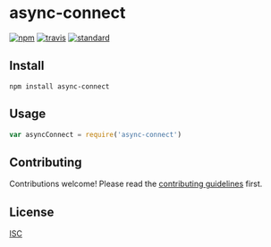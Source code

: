 # async-connect

[![npm][npm-image]][npm-url]
[![travis][travis-image]][travis-url]
[![standard][standard-image]][standard-url]

[npm-image]: https://img.shields.io/npm/v/async-connect.svg?style=flat-square
[npm-url]: https://www.npmjs.com/package/async-connect
[travis-image]: https://img.shields.io/travis/bentatum/async-connect.svg?style=flat-square
[travis-url]: https://travis-ci.org/bentatum/async-connect
[standard-image]: https://img.shields.io/badge/code%20style-standard-brightgreen.svg?style=flat-square
[standard-url]: http://npm.im/standard

## Install

```
npm install async-connect
```

## Usage

```js
var asyncConnect = require('async-connect')
```

## Contributing

Contributions welcome! Please read the [contributing guidelines](CONTRIBUTING.md) first.

## License

[ISC](LICENSE.md)
